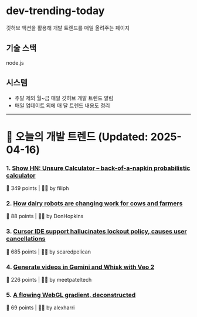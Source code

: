 # dev-trending-today
깃허브 액션을 활용해 개발 트렌드를 매일 올려주는 페이지

## 기술 스택
node.js
## 시스템
- 주말 제외 월~금 매일 깃허브 개발 트렌드 알림
- 매일 업데이트 외에 매 달 트렌드 내용도 정리
---

# 📰 오늘의 개발 트렌드 (Updated: 2025-04-16)

### 1. [Show HN: Unsure Calculator – back-of-a-napkin probabilistic calculator](https://filiph.github.io/unsure/)
💬 349 points | 🧑‍💻 by filiph

### 2. [How dairy robots are changing work for cows and farmers](https://spectrum.ieee.org/lely-dairy-robots)
💬 88 points | 🧑‍💻 by DonHopkins

### 3. [Cursor IDE support hallucinates lockout policy, causes user cancellations](https://old.reddit.com/r/cursor/comments/1jyy5am/psa_cursor_now_restricts_logins_to_a_single/)
💬 685 points | 🧑‍💻 by scaredpelican

### 4. [Generate videos in Gemini and Whisk with Veo 2](https://blog.google/products/gemini/video-generation/)
💬 226 points | 🧑‍💻 by meetpateltech

### 5. [A flowing WebGL gradient, deconstructed](https://alexharri.com/blog/webgl-gradients)
💬 69 points | 🧑‍💻 by alexharri

